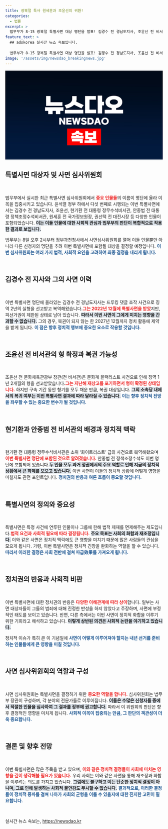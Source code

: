 ```yaml
---
title: 광복절 특사 원세훈과 조윤선의 귀환!
categories:
  - 법률
excerpt: >
  법무부가 8·15 광복절 특별사면 대상 명단을 발표! 김경수 전 경남도지사, 조윤선 전 비서관 등 세간의 관심을 끄는 인물들이 포함됐다. 이들은 과거의 죄를 씻고 새로운 출발을 할 수 있을까? 클릭해서 자세한 내용을 확인해보세요!
feature_text: >
  ## adskorea 실시간 뉴스 속보입니다.

  법무부가 8·15 광복절 특별사면 대상 명단을 발표! 김경수 전 경남도지사, 조윤선 전 비서관 등 세간의 관심을 끄는 인물들이 포함됐다. 이들은 과거의 죄를 씻고 새로운 출발을 할 수 있을까? 클릭해서 자세한 내용을 확인해보세요!
image: '/assets/img/newsdao_breakingnews.jpg'
---
```


<p><img src="/assets/img/newsdao_breakingnews.jpg" alt="adskorea 속보" /></p>

<h2 data-ke-size="size26">특별사면 대상자 및 사면 심사위원회</h2>

<p data-ke-size="size16">&nbsp;</p>

<p>법무부에서 실시한 최근 특별사면 심사위원회에서 <b><span style="color: #ee2323;">중요 인물들</span></b>의 이름이 명단에 올라 이목을 집중시키고 있습니다. 윤석열 정부 하에서 다섯 번째로 시행되는 이번 특별사면에서는 김경수 전 경남도지사, 조윤선, 현기환 전 대통령 정무수석비서관, 안종범 전 대통령 정책조정수석비서관, 원세훈 전 국가정보원장, 권선택 전 대전시장 등 다양한 인물이 포함되었습니다. <b><span style="background-color: #21538527;">이는 이들 인물에 대한 사회적 관심과 법무부의 판단이 복합적으로 작용한 결과로 보입니다.</span></b></p>

<p>법무부는 8일 오후 2시부터 정부과천청사에서 사면심사위원회를 열어 이들 인물뿐만 아니라 다른 신청자의 명단을 추려 이번 특별사면에 포함될 대상을 결정할 예정입니다. <b><span style="color: #1a5490;">이번 심사위원회는 여러 가지 법적, 사회적 요인을 고려하여 최종 결정을 내리게 됩니다.</span></b></p>

<p data-ke-size="size16">&nbsp;</p>

<h2 data-ke-size="size26">김경수 전 지사와 그의 사면 이력</h2>

<p data-ke-size="size16">&nbsp;</p>

<p>이번 특별사면 명단에 올라있는 김경수 전 경남도지사는 드루킹 댓글 조작 사건으로 징역 2년의 실형을 선고받고 복역해왔습니다.<b><span style="color: #ee2323;">그는 2022년 12월에 특별사면을 받았</span></b>지만, 피선거권이 제한된 상태로 남아 있습니다. <b><span style="background-color: #21538527;">따라서 이번 사면이 그에게 미치는 영향을 간과할 수 없습니다.</span></b> 그의 경우, 복권이 되지 않는 한 2027년 12월까지 정치 활동에 제약을 받게 됩니다. <b><span style="color: #1a5490;">이 점은 향후 정치적 행보에 중요한 요소로 작용할 것입니다.</span></b></p>

<p data-ke-size="size16">&nbsp;</p>

<h2 data-ke-size="size26">조윤선 전 비서관의 형 확정과 복권 가능성</h2>

<p data-ke-size="size16">&nbsp;</p>

<p>조윤선 전 문화체육관광부 장관(전 비서관)은 문화계 블랙리스트 사건으로 인해 징역 1년 2개월의 형을 선고받았습니다.<b><span style="color: #ee2323;">그는 지난해 재상고를 포기하면서 형이 확정된 상태입니다.</span></b> 하지만 구속 기간 동안 형기를 모두 채운 만큼, 복권 대상입니다. <b><span style="background-color: #21538527;">그의 소속당 내에서의 복귀 여부는 이번 특별사면 결과에 따라 달라질 수 있습니다.</span></b> <b><span style="color: #1a5490;">이는 향후 정치적 전망을 좌우할 수 있는 중요한 변수가 될 것입니다.</span></b></p>

<p data-ke-size="size16">&nbsp;</p>

<h2 data-ke-size="size26">현기환과 안종범 전 비서관의 배경과 정치적 맥락</h2>

<p data-ke-size="size16">&nbsp;</p>

<p>현기환 전 대통령 정무수석비서관은 소위 ‘화이트리스트’ 급의 사건으로 복역해왔으며 <b><span style="color: #ee2323;">이번 특별사면 명단에 포함된 것으로 알려졌습니다.</span></b> 안종범 전 정책조정수석도 이번 명단에 포함되어 있습니다.<b><span style="background-color: #21538527;">두 인물 모두 과거 정권에서의 주요 역할로 인해 지금의 정치적 상황에서 큰 화제를 모으고 있습니다.</span></b>  이번 사면이 이들의 정치적 상황에 어떻게 영향을 미칠지도 관전 포인트입니다. <b><span style="color: #1a5490;">정치권의 반응과 여론 흐름이 중요할 것입니다.</span></b></p>

<p data-ke-size="size16">&nbsp;</p>

<h2 data-ke-size="size26">특별사면의 정의와 중요성</h2>

<p data-ke-size="size16">&nbsp;</p>

<p>특별사면은 특정 사건에 연루된 인물이나 그룹에 한해 법적 제재를 면제해주는 제도입니다.<b><span style="color: #ee2323;">법적 요건과 사회적 필요에 따라 결정됩니다.</span></b> <b><span style="background-color: #21538527;">주요 목표는 사회의 화합과 재조정입니다.</span></b> 이와 같은 사면은 정치적 맥락에도 큰 영향을 미치기 때문에 많은 사람들의 관심을 모으게 됩니다. 가령, 이번 특별사면은 정치적 긴장을 완화하는 역할을 할 수 있습니다. <b><span style="color: #1a5490;">따라서 이러한 결정은 사회 전반에 걸쳐 파급效果를 가져오게 됩니다.</span></b></p>

<p data-ke-size="size16">&nbsp;</p>

<h2 data-ke-size="size26">정치권의 반응과 사회적 비판</h2>

<p data-ke-size="size16">&nbsp;</p>

<p>이번 특별사면에 대한 정치권의 반응은 <b><span style="color: #ee2323;">다양한 이해관계에 따라 상이</span></b>합니다. 일부는 사면 대상자들이 그들의 범죄에 대해 진정한 반성을 하지 않았다고 주장하며, 사면에 부정적인 태도를 보이고 있습니다. 반면, 다른 측에서는 이번 사면이 정치적 화합을 이루기 위한 기회라고 해석하고 있습니다. <b><span style="background-color: #21538527;">이렇게 상반된 의견은 사회적 논란을 야기하고 있습니다.</span></b></p>

<p>정치적 이슈가 특히 큰 이 기념일에 <b><span style="color: #1a5490;">사면이 어떻게 이루어져야 할지는 내년 선거를 준비하는 인물들에게 큰 영향을 미칠 것입니다.</span></b></p>

<p data-ke-size="size16">&nbsp;</p>

<h2 data-ke-size="size26">사면 심사위원회의 역할과 구성</h2>

<p data-ke-size="size16">&nbsp;</p>

<p>사면 심사위원회는 특별사면을 결정하기 위한 <b><span style="color: #ee2323;">중요한 역할을 합니다.</span></b> 심사위원회는 법무부 장관이 구성하며, 각 분야의 전문가들로 이루어집니다. <b><span style="background-color: #21538527;">이들은 수많은 신청자들 중에서 적절한 인물을 심사하여 그 결과를 정부에 권고합니다.</span></b> 따라서 이 위원회의 판단은 향후 결정적인 영향을 미치게 됩니다. <b><span style="color: #1a5490;">사회적 이목이 집중되는 만큼, 그 판단의 객관성이 더욱 중요합니다.</span></b></p>

<p data-ke-size="size16">&nbsp;</p>

<h2 data-ke-size="size26">결론 및 향후 전망</h2>

<p data-ke-size="size16">&nbsp;</p>

<p>이번 특별사면은 많은 주목을 받고 있으며, <b><span style="color: #ee2323;">이와 같은 정치적 결정들이 사회에 미치는 영향을 깊이 생각해볼 필요가 있습니다.</span></b> 우리 사회는 이와 같은 사면을 통해 재조정과 화합을 이루려는 의도를 가지고 있습니다. <b><span style="background-color: #21538527;">그럼에도 불구하고 이는 단순한 정치적 결정이 아니며, 그로 인해 발생하는 사회적 불안감도 무시할 수 없습니다.</span></b> <b><span style="color: #1a5490;">결과적으로, 이러한 결정들이 정치적 풍파를 걸쳐 나아가 사회의 균형을 이룰 수 있을지에 대한 진지한 고민이 필요합니다.</span></b></p>

<p data-ke-size="size16">&nbsp;</p>
실시간 뉴스 속보는, <a href="https://newsdao.kr" rel="dofollow">https://newsdao.kr</a>



